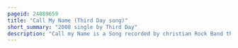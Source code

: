 ```yaml
---
pageid: 24089659
title: "Call My Name (Third Day song)"
short_summary: "2008 single by Third Day"
description: "Call my Name is a Song recorded by christian Rock Band third Day. Written by Mac Powell and produced by third Day it was released on essential Records as the Lead single from the Band's 2008 Album Revelation. Call my Name was considered a Pop Rock and ac-friendly Song with a basic Drum Track and a solid Melody. Lyrically it has been described alternately as set from the Perspective of God or as a Cry to god."
---
```

